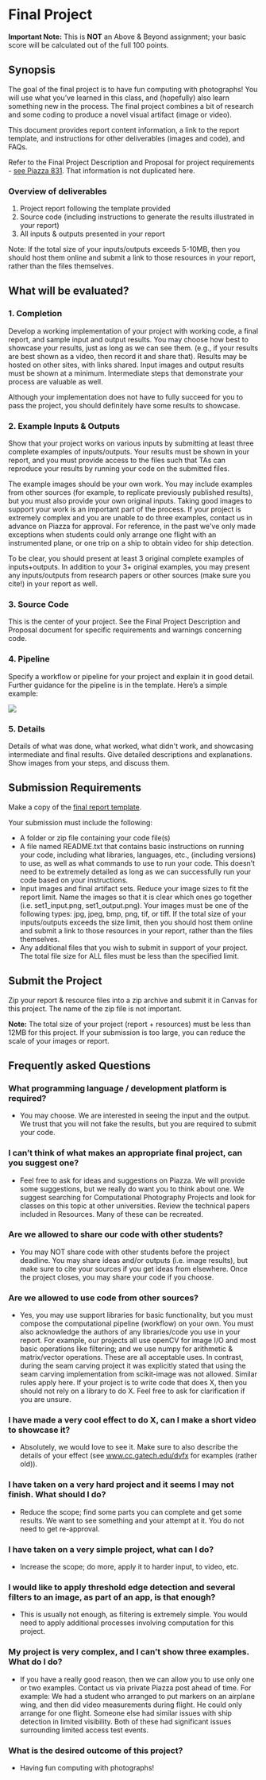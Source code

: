 # Final Project

**Important Note:** This is **NOT** an Above & Beyond assignment; your basic score will be calculated out of the full 100 points.

## Synopsis

The goal of the final project is to have fun computing with photographs! You will use what you’ve learned in this class, and (hopefully) also learn something new in the process. The final project combines a bit of research and some coding to produce a novel visual artifact (image or video).

This document provides report content information, a link to the report template, and instructions for other deliverables (images and code), and FAQs.

Refer to the Final Project Description and Proposal for project requirements - [see Piazza 831](https://piazza.com/class/jqi667i5b4x5c3?cid=831). That information is not duplicated here.


### Overview of deliverables

1) Project report following the template provided
2) Source code (including instructions to generate the results illustrated in your report)
3) All inputs & outputs presented in your report

Note: If the total size of your inputs/outputs exceeds 5-10MB, then you should host them online and submit a link to those resources in your report, rather than the files themselves.


## What will be evaluated?


### 1. Completion

Develop a working implementation of your project with working code, a final report, and sample input and output results. You may choose how best to showcase your results, just as long as we can see them. (e.g., if your results are best shown as a video, then record it and share that). Results may be hosted on other sites, with links shared. Input images and output results must be shown at a minimum. Intermediate steps that demonstrate your process are valuable as well.

Although your implementation does not have to fully succeed for you to pass the project, you should definitely have some results to showcase.

### 2. Example Inputs & Outputs

Show that your project works on various inputs by submitting at least three complete examples of inputs/outputs. Your results must be shown in your report, and you must provide access to the files such that TAs can reproduce your results by running your code on the submitted files.

The example images should be your own work. You may include examples from other sources (for example, to replicate previously published results), but you must also provide your own original inputs. Taking good images to support your work is an important part of the process. If your project is extremely complex and you are unable to do three examples, contact us in advance on Piazza for approval. For reference, in the past we've only made exceptions when students could only arrange one flight with an instrumented plane, or one trip on a ship to obtain video for ship detection.

To be clear, you should present at least 3 original complete examples of inputs+outputs. In addition to your 3+ original examples, you may present any inputs/outputs from research papers or other sources (make sure you cite!) in your report as well. 

### 3. Source Code

This is the center of your project. See the Final Project Description and Proposal document for specific requirements and warnings concerning code.

### 4. Pipeline

Specify a workflow or pipeline for your project and explain it in good detail. Further guidance for the pipeline is in the template. Here’s a simple example:

![](pipeline.png)

### 5. Details

Details of what was done, what worked, what didn't work, and showcasing intermediate and final results.  Give detailed descriptions and explanations. Show images from your steps, and discuss them.


## Submission Requirements

Make a copy of the [final report template](https://docs.google.com/presentation/d/1_JOIZDWlV69BUgU4EjkR4aJqEFKSksVkV3esCjujpkg/edit?usp=sharing).

Your submission must include the following:
- A folder or zip file containing your code file(s)
- A file named README.txt that contains basic instructions on running your code, including what libraries, languages, etc., (including versions) to use, as well as what commands to use to run your code. This doesn’t need to be extremely detailed as long as we can successfully run your code based on your instructions.
- Input images and final artifact sets.  Reduce your image sizes to fit the report limit.  Name the images so that it is clear which ones go together (i.e. set1_input.png, set1_output.png).  Your images must be one of the following types: jpg, jpeg, bmp, png, tif, or tiff. If the total size of your inputs/outputs exceeds the size limit, then you should host them online and submit a link to those resources in your report, rather than the files themselves.
- Any additional files that you wish to submit in support of your project. The total file size for ALL files must be less than the specified limit.  


## Submit the Project

Zip your report & resource files into a zip archive and submit it in Canvas for this project. The name of the zip file is not important.

**Note:** The total size of your project (report + resources) must be less than 12MB for this project. If your submission is too large, you can reduce the scale of your images or report.


## Frequently asked Questions

### What programming language / development platform is required?
- You may choose.  We are interested in seeing the input and the output. We trust that you will not fake the results, but you are required to submit your code.  

### I can’t think of what makes an appropriate final project, can you suggest one?
- Feel free to ask for ideas and suggestions on Piazza. We will provide some suggestions, but we really do want you to think about one. We suggest searching for Computational Photography Projects and look for classes on this topic at other universities. Review the technical papers included in Resources. Many of these can be recreated.

### Are we allowed to share our code with other students?
- You may NOT share code with other students before the project deadline. You may share ideas and/or outputs (i.e. image results), but make sure to cite your sources if you get ideas from elsewhere. Once the project closes, you may share your code if you choose. 

### Are we allowed to use code from other sources?
- Yes, you may use support libraries for basic functionality, but you must compose the computational pipeline (workflow) on your own. You must also acknowledge the authors of any libraries/code you use in your report. For example, our projects all use openCV for image I/O and most basic operations like filtering; and we use numpy for arithmetic & matrix/vector operations. These are all acceptable uses. In contrast, during the seam carving project it was explicitly stated that using the seam carving implementation from scikit-image was not allowed. Similar rules apply here. If your project is to write code that does X, then you should not rely on a library to do X. Feel free to ask for clarification if you are unsure.

### I have made a very cool effect to do X, can I make a short video to showcase it?
- Absolutely, we would love to see it. Make sure to also describe the details of your effect (see www.cc.gatech.edu/dvfx for examples (rather old)). 

### I have  taken on a very hard project and it seems I may not finish. What should I do?
- Reduce the scope; find some parts you can complete and get some results.  We want to see something and your attempt at it.  You do not need to get re-approval.

### I have taken on a very simple project, what can I do?
- Increase the scope; do more, apply it to harder input, to video, etc. 

### I would like to apply threshold edge detection and several filters to an image, as part of an app, is that enough?
- This is usually not enough, as filtering is extremely simple. You would need to apply additional processes involving computation for this project.

### My project is very complex, and I can’t show three examples. What do I do?
- If you have a really good reason, then we can allow you to use only one or two examples. Contact us via private Piazza post ahead of time. For example:  We had a student who arranged to put markers on an airplane wing, and then did video measurements during flight. He could only arrange for one flight. Someone else had similar issues with ship detection in limited visibility. Both of these had significant issues surrounding limited access test events.

### What is the desired outcome of this project?
- Having fun computing with photographs! 
